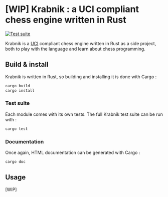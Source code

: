 # [WIP] Krabnik : a UCI compliant chess engine written in Rust

[![Test suite](https://github.com/PurplePachyderm/krabnik/actions/workflows/rust.yml/badge.svg)](https://github.com/PurplePachyderm/krabnik/actions/workflows/rust.yml)

Krabnik is a [UCI](https://en.wikipedia.org/wiki/Universal_Chess_Interface) compliant chess engine written in Rust as a side project, both to play with the language and learn about chess programming.

## Build & install

Krabnik is written in Rust, so building and installing it is done with Cargo :

``` sh
cargo build
cargo install
```

### Test suite

Each module comes with its own tests. The full Krabnik test suite can be run with :

``` sh
cargo test
```

### Documentation

Once again, HTML documentation can be generated with Cargo :

``` sh
cargo doc
```

## Usage

[WIP]

